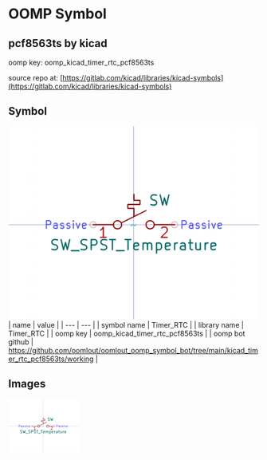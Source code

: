 # OOMP Symbol  
## pcf8563ts  by kicad  
  
oomp key: oomp_kicad_timer_rtc_pcf8563ts  
  
source repo at: [https://gitlab.com/kicad/libraries/kicad-symbols](https://gitlab.com/kicad/libraries/kicad-symbols)  
## Symbol  
  
[![working.png](working_600.png)](working.png)  
| name | value | 
| --- | --- | 
| symbol name | Timer_RTC | 
| library name | Timer_RTC | 
| oomp key | oomp_kicad_timer_rtc_pcf8563ts | 
| oomp bot github | https://github.com/oomlout/oomlout_oomp_symbol_bot/tree/main/kicad_timer_rtc_pcf8563ts/working | 
## Images  
  
[![working.png](working_140.png)](working.png)  
